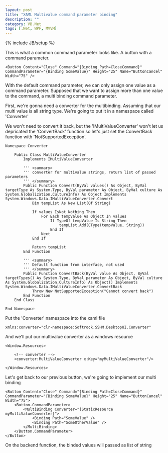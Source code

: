 ```yaml
---
layout: post
title: "XAML Multivalue command parameter binding"
description: ""
category: VB.Net
tags: [.Net, WPF, MVVM]
---
```

{% include JB/setup %}

This is what a common command parameter looks like. A button with a command parameter.

	<Button Content="Close" Command="{Binding Path=CloseCommand}" CommandParameter="{Binding SomeValue}" Height="25" Name="ButtonCancel" Width="75" />

With the default command parameter, we can only assign one value as a command parameter. Supposed that we want to assign more than one value to the command, a multi binding command parameter.

First, we're gonna need a converter for the multibinding. Assuming that our multi value is all string type. We're going to put it in a namespace called 'Converter'

We won't need to convert it back, but the 'IMultiValueConverter' won't let us depricated the 'ConvertBack' function so let's just set the ConvertBack function with 'NotSupportedException'.

	Namespace Converter

	    Public Class MultiValueConverter
	        Implements IMultiValueConverter

	        ''' <summary>
	        ''' converter for multivalue strings, return list of passed parameters
	        ''' </summary>
	        Public Function Convert(ByVal values() As Object, ByVal targetType As System.Type, ByVal parameter As Object, ByVal culture As System.Globalization.CultureInfo) As Object Implements System.Windows.Data.IMultiValueConverter.Convert
	            Dim tempList As New List(Of String)

	            If values IsNot Nothing Then
	                For Each tempValue As Object In values
	                    If TypeOf tempValue Is String Then
	                        tempList.Add(CType(tempValue, String))
	                    End If
	                Next
	            End If
	            
	            Return tempList
	        End Function

	        ''' <summary>
	        ''' Default function from interface, not used
	        ''' </summary>
	        Public Function ConvertBack(ByVal value As Object, ByVal targetTypes() As System.Type, ByVal parameter As Object, ByVal culture As System.Globalization.CultureInfo) As Object() Implements System.Windows.Data.IMultiValueConverter.ConvertBack
	            Throw New NotSupportedException("Cannot convert back")
	        End Function
	    End Class

	End Namespace

Put the 'Converter' namespace into the xaml file

	xmlns:converter="clr-namespace:Softrock.SSHM.DesktopUI.Converter"

And we'll put our multivalue converter as a windows resource

	<Window.Resources>

        <!-- converter -->
        <converter:MultiValueConverter x:Key="myMultiValueConverter"/>

    </Window.Resources>

Let's get back to our previous button, we're going to implement our multi binding

	<Button Content="Close" Command="{Binding Path=CloseCommand}" CommandParameter="{Binding SomeValue}" Height="25" Name="ButtonCancel" Width="75">
		<Button.CommandParameter>
			<MultiBinding Converter="{StaticResource myMultiValueConverter}">
                <Binding Path="SomeValue" />
                <Binding Path="SomeOtherValue" />
            </MultiBinding>
		</Button.CommandParameter>
	</Button>

On the backend function, the binded values will passed as list of string




